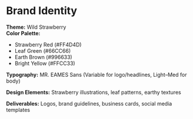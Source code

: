 # Brand Identity

**Theme:** Wild Strawberry  
**Color Palette:**
- Strawberry Red (#FF4D4D)
- Leaf Green (#66CC66)
- Earth Brown (#996633)
- Bright Yellow (#FFCC33)

**Typography:** MR. EAMES Sans (Variable for logo/headlines, Light–Med for body)

**Design Elements:** Strawberry illustrations, leaf patterns, earthy textures

**Deliverables:** Logos, brand guidelines, business cards, social media templates
